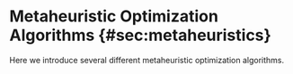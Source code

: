 # Metaheuristic Optimization Algorithms {#sec:metaheuristics}

Here we introduce several different metaheuristic optimization algorithms.
